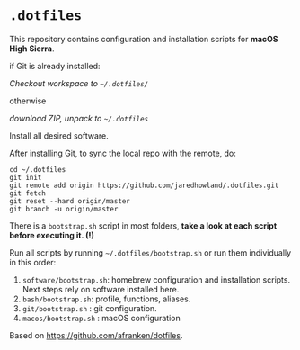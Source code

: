 `.dotfiles`
==========

This repository contains configuration and installation scripts for **macOS High Sierra**.

if Git is already installed:

_Checkout workspace to `~/.dotfiles/`_

otherwise

_download ZIP, unpack to `~/.dotfiles`_

Install all desired software. 

After installing Git, to sync the local repo with the remote, do:

    cd ~/.dotfiles
    git init
    git remote add origin https://github.com/jaredhowland/.dotfiles.git
    git fetch
    git reset --hard origin/master
    git branch -u origin/master

There is a `bootstrap.sh` script in most folders, **take a look at each script before executing it. (!)**

Run all scripts by running `~/.dotfiles/bootstrap.sh` or run them individually in this order:

1. `software/bootstrap.sh`: homebrew configuration and installation scripts. Next steps rely on software installed here.
2. `bash/bootstrap.sh`: profile, functions, aliases.
3. `git/bootstrap.sh` : git configuration.
4. `macos/bootstrap.sh` : macOS configuration

Based on <https://github.com/afranken/dotfiles>.
